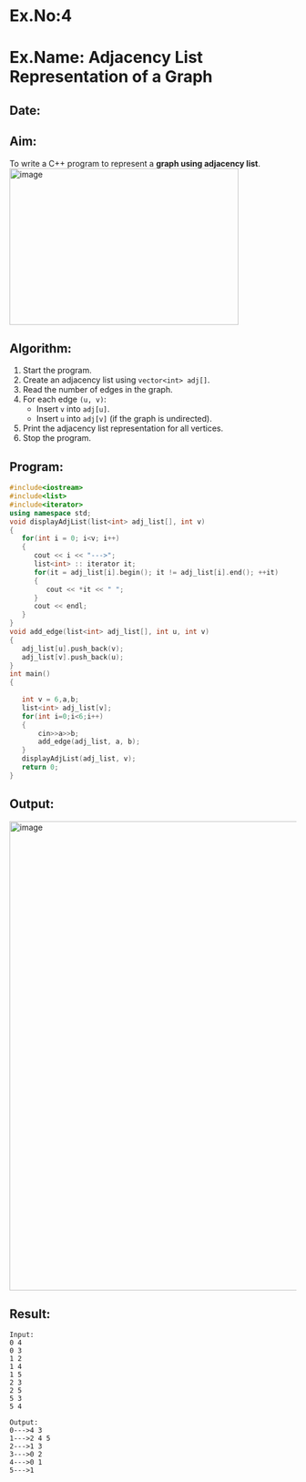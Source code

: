 # Ex.No:4  
# Ex.Name: Adjacency List Representation of a Graph  

## Date:  

## Aim:  
To write a C++ program to represent a **graph using adjacency list**.  
<img width="402" height="275" alt="image" src="https://github.com/user-attachments/assets/cddd561f-36fe-4646-bdcf-72b2838e951c" />

## Algorithm:  
1. Start the program.  
2. Create an adjacency list using `vector<int> adj[]`.  
3. Read the number of edges in the graph.  
4. For each edge `(u, v)`:  
   - Insert `v` into `adj[u]`.  
   - Insert `u` into `adj[v]` (if the graph is undirected).  
5. Print the adjacency list representation for all vertices.  
6. Stop the program.  

## Program:
```cpp
#include<iostream>
#include<list>
#include<iterator>
using namespace std;
void displayAdjList(list<int> adj_list[], int v)
{
   for(int i = 0; i<v; i++)
   {
      cout << i << "--->";
      list<int> :: iterator it;
      for(it = adj_list[i].begin(); it != adj_list[i].end(); ++it)
      {
         cout << *it << " ";
      }
      cout << endl;
   }
}
void add_edge(list<int> adj_list[], int u, int v)
{
   adj_list[u].push_back(v);
   adj_list[v].push_back(u);
}
int main() 
{
   
   int v = 6,a,b;
   list<int> adj_list[v];
   for(int i=0;i<6;i++)
   {
       cin>>a>>b;
       add_edge(adj_list, a, b);
   }
   displayAdjList(adj_list, v);
   return 0;
}
```

## Output:
<img width="864" height="824" alt="image" src="https://github.com/user-attachments/assets/9247161f-2442-425e-8879-5fff8fab796e" />

## Result:
```
Input:
0 4
0 3
1 2
1 4
1 5
2 3
2 5
5 3
5 4

Output:
0--->4 3
1--->2 4 5
2--->1 3
3--->0 2
4--->0 1
5--->1
```
